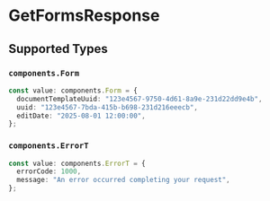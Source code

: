 # GetFormsResponse


## Supported Types

### `components.Form`

```typescript
const value: components.Form = {
  documentTemplateUuid: "123e4567-9750-4d61-8a9e-231d22dd9e4b",
  uuid: "123e4567-7bda-415b-b698-231d216eeecb",
  editDate: "2025-08-01 12:00:00",
};
```

### `components.ErrorT`

```typescript
const value: components.ErrorT = {
  errorCode: 1000,
  message: "An error occurred completing your request",
};
```

